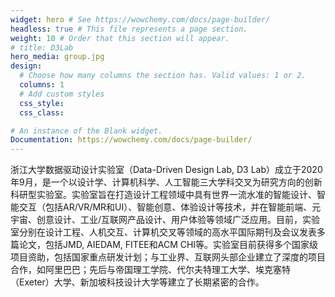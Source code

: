 ```yaml
---
widget: hero # See https://wowchemy.com/docs/page-builder/
headless: true # This file represents a page section.
weight: 10 # Order that this section will appear.
# title: D3Lab
hero_media: group.jpg
design:
  # Choose how many columns the section has. Valid values: 1 or 2.
  columns: 1
  # Add custom styles
  css_style:
  css_class:

# An instance of the Blank widget.
Documentation: https://wowchemy.com/docs/page-builder/
---
```

浙江大学数据驱动设计实验室（Data-Driven Design Lab, D3 Lab）成立于2020年9月，是一个以设计学、计算机科学、人工智能三大学科交叉为研究方向的创新科研型实验室。实验室旨在打造设计工程领域中具有世界一流水准的智能设计、智能交互（包括AR/VR/MR和UI）、智能创意、体验设计等技术，并在智能前端、元宇宙、创意设计、工业/互联网产品设计、用户体验等领域广泛应用。目前，实验室分别在设计工程、人机交互、计算机交叉等领域的高水平国际期刊及会议发表多篇论文，包括JMD, AIEDAM, FITEE和ACM CHI等。实验室目前获得多个国家级项目资助，包括国家重点研发计划；与工业界、互联网头部企业建立了深度的项目合作，如阿里巴巴；先后与帝国理工学院、代尔夫特理工大学、埃克塞特（Exeter）大学、新加坡科技设计大学等建立了长期紧密的合作。  
